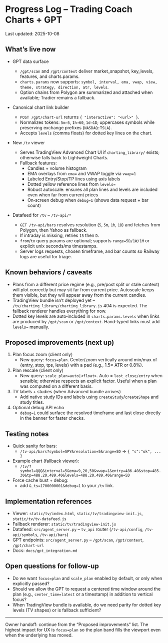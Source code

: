 # Progress Log – Trading Coach Charts + GPT

Last updated: 2025-10-08

## What’s live now

- GPT data surface
  - `/gpt/scan` and `/gpt/context` deliver market_snapshot, key_levels, features, and charts.params.
  - `charts.params` now supports: `symbol, interval, ema, vwap, view, theme, strategy, direction, atr, levels`.
  - Option chains from Polygon are summarized and attached when available; Tradier remains a fallback.

- Canonical chart link builder
  - `POST /gpt/chart-url` returns `{ "interactive": "<url>" }`.
  - Normalizes tokens: `5m→5`, `1h→60`, `1d→1D`; uppercases symbols while preserving exchange prefixes (`NASDAQ:TSLA`).
  - Accepts `levels` (comma floats) for dotted key lines on the chart.

- New `/tv` viewer
  - Serves TradingView Advanced Chart UI if `charting_library/` exists; otherwise falls back to Lightweight Charts.
  - Fallback features:
    - Candles + volume histogram
    - EMA overlays from `ema=` and VWAP toggle via `vwap=1`
    - Labeled Entry/Stop/TP lines using axis labels
    - Dotted yellow reference lines from `levels=`
    - Robust autoscale: ensures all plan lines and levels are included even when far from current prices
    - On‑screen debug when `debug=1` (shows data request + bar count)

- Datafeed for `/tv` – `/tv-api/*`
  - `GET /tv-api/bars` resolves resolution (`5`, `5m`, `1h`, `1D`) and fetches from Polygon, then Yahoo as fallback.
  - If intraday is missing, retries `15` then `D`.
  - `from`/`to` query params are optional; supports `range=5D/1W/1M` or explicit unix seconds/ms timestamps.
  - Server logs requests, chosen timeframe, and bar counts so Railway logs are useful for triage.

## Known behaviors / caveats

- Plans from a different price regime (e.g., pre/post split or stale context) will plot correctly but may sit far from current price. Autoscale keeps them visible, but they will appear away from the current candles.
- TradingView bundle isn’t deployed yet – `/tv/charting_library/charting_library.js` 404 is expected. The fallback renderer handles everything for now.
- Dotted key levels are auto‑included in `charts.params.levels` when links are produced by `/gpt/scan` or `/gpt/context`. Hand‑typed links must add `levels=` manually.

## Proposed improvements (next up)

1. Plan focus zoom (client only)
   - New query: `focus=plan`. Center/zoom vertically around min/max of {entry, stop, tps, levels} with a pad (e.g., 1.5× ATR or 0.8%).
2. Plan rescale (client only)
   - New query: `scale_plan=auto|<float>`. Auto = `last_close/entry` when sensible; otherwise respects an explicit factor. Useful when a plan was computed on a different basis.
3. TV labels + studies (when Advanced bundle arrives)
   - Add native study IDs and labels using `createStudy`/`createShape` and study titles.
4. Optional debug API echo
   - `debug=1` could surface the resolved timeframe and last close directly in the banner for faster checks.

## Testing notes

- Quick sanity for bars:
  - `/tv-api/bars?symbol=SPY&resolution=5&range=5D` → `{ "s":"ok", ... }`
- Example chart (fallback viewer):
  - `/tv/?symbol=QQQ&interval=5&ema=9,20,50&vwap=1&entry=486.40&stop=485.30&tp=488.20,489.40&levels=488.20,489.40&range=5D`
- Force cache bust + debug:
  - add `&_ts=1700000001&debug=1` to your `/tv` link.

## Implementation references

- Viewer: `static/tv/index.html`, `static/tv/tradingview-init.js`, `static/tv/tv-datafeed.js`
- Fallback renderer: `static/tv/tradingview-init.js`
- Datafeed: `src/agent_server.py` – `tv_api` router (`/tv-api/config`, `/tv-api/symbols`, `/tv-api/bars`)
- GPT endpoints: `src/agent_server.py` – `/gpt/scan`, `/gpt/context`, `/gpt/chart-url`
- Docs: `docs/gpt_integration.md`

## Open questions for follow‑up

- Do we want `focus=plan` and `scale_plan` enabled by default, or only when explicitly passed?
- Should we allow the GPT to request a centered time window around the plan (e.g., `center_time=latest` or a timestamp) in addition to vertical focus?
- When TradingView bundle is available, do we need parity for dotted key levels (TV shapes) or is fallback sufficient?

---

Owner handoff: continue from the “Proposed improvements” list. The highest impact for UX is `focus=plan` so the plan band fills the viewport even when the underlying has moved.

